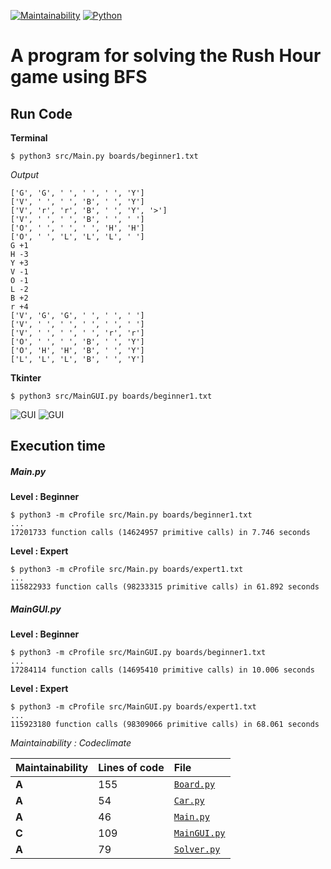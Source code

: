 [![Maintainability](https://api.codeclimate.com/v1/badges/faa6e65de2852bf0e795/maintainability)](https://codeclimate.com/github/akinariobi/rush-hour-bfs/maintainability)
[![Python](https://img.shields.io/badge/python-3.5-blue.svg)](https://www.python.org/downloads/release/python-350/)

# A program for solving the Rush Hour game using BFS

## Run Code 

**Terminal**

```
$ python3 src/Main.py boards/beginner1.txt
```
*Output*
```
['G', 'G', ' ', ' ', ' ', 'Y']
['V', ' ', ' ', 'B', ' ', 'Y']
['V', 'r', 'r', 'B', ' ', 'Y', '>']
['V', ' ', ' ', 'B', ' ', ' ']
['O', ' ', ' ', ' ', 'H', 'H']
['O', ' ', 'L', 'L', 'L', ' ']
G +1
H -3
Y +3
V -1
O -1
L -2
B +2
r +4
['V', 'G', 'G', ' ', ' ', ' ']
['V', ' ', ' ', ' ', ' ', ' ']
['V', ' ', ' ', ' ', 'r', 'r']
['O', ' ', ' ', 'B', ' ', 'Y']
['O', 'H', 'H', 'B', ' ', 'Y']
['L', 'L', 'L', 'B', ' ', 'Y']
```
**Tkinter**

```
$ python3 src/MainGUI.py boards/beginner1.txt
```
![GUI](https://pp.userapi.com/c841325/v841325491/5bb18/pHbRsFIB9Uc.jpg)
![GUI](https://pp.userapi.com/c841325/v841325491/5bb20/EbJxGP95rVw.jpg)

## Execution time

##### Main.py

**Level : Beginner**
```
$ python3 -m cProfile src/Main.py boards/beginner1.txt
...
17201733 function calls (14624957 primitive calls) in 7.746 seconds
```
**Level : Expert**
```
$ python3 -m cProfile src/Main.py boards/expert1.txt
...
115822933 function calls (98233315 primitive calls) in 61.892 seconds
```
##### MainGUI.py

**Level : Beginner**
```
$ python3 -m cProfile src/MainGUI.py boards/beginner1.txt
...
17284114 function calls (14695410 primitive calls) in 10.006 seconds
```
**Level : Expert**
```
$ python3 -m cProfile src/MainGUI.py boards/expert1.txt
...
115923180 function calls (98309066 primitive calls) in 68.061 seconds
```

*Maintainability : Codeclimate*
<!--![CODECLIMATE](https://pp.userapi.com/c841325/v841325491/5bb29/V0gcyED745g.jpg)-->


| **Maintainability** | **Lines of code** | **File** |
|:-------|:--------------------------------|:--------------------------|
| **A**   | 155                     | [`Board.py`][board]              |
| **A**   | 54                      | [`Car.py`][car]                |
| **A**   | 46                      | [`Main.py`][main]                |
| **C**   | 109                     | [`MainGUI.py`][mainGUI]             |
| **A**   | 79                      | [`Solver.py`][solver]             |


<!---Reference Links-->
[board]:../master/src/Board.py
[car]:../master/src/Car.py
[main]:../master/src/Main.py
[mainGUI]:../master/src/MainGUI.py
[solver]:../master/src/Solver.py
